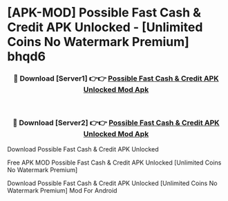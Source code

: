 # [APK-MOD] Possible  Fast Cash & Credit APK Unlocked - [Unlimited Coins No Watermark Premium] bhqd6



<div align="center">
<h3>🔴 Download [Server1] 👉👉 <a href="https://momento.my/?title=Possible__Fast_Cash_&_Credit_APK_Unlocked">Possible  Fast Cash & Credit APK Unlocked Mod Apk</a></h3><br>

<h3>🔴 Download [Server2] 👉👉 <a href="https://momento.my/?title=Possible__Fast_Cash_&_Credit_APK_Unlocked">Possible  Fast Cash & Credit APK Unlocked Mod Apk</a></h3>
</div>



Download Possible  Fast Cash & Credit APK Unlocked 

Free APK MOD Possible  Fast Cash & Credit APK Unlocked [Unlimited Coins No Watermark Premium]

Download Possible  Fast Cash & Credit APK Unlocked [Unlimited Coins No Watermark Premium] Mod For Android
